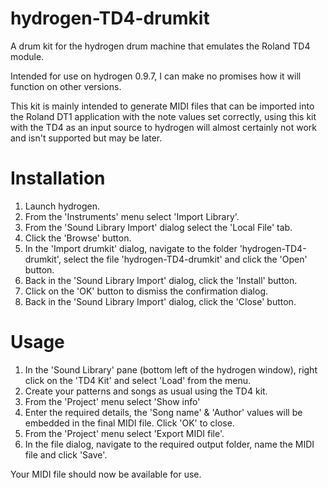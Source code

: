 # hydrogen-TD4-drumkit
A drum kit for the hydrogen drum machine that emulates the Roland TD4
module.

Intended for use on hydrogen 0.9.7, I can make no promises how it will 
function on other versions.

This kit is mainly intended to generate MIDI files that can be 
imported into the Roland DT1 application with the note values set 
correctly, using this kit with the TD4 as an input source to hydrogen
will almost certainly not work and isn't supported but may be later.

Installation
============

1. Launch hydrogen.
2. From the 'Instruments' menu select 'Import Library'.
3. From the 'Sound Library Import' dialog select the 'Local File' tab.
4. Click the 'Browse' button.
5. In the 'Import drumkit' dialog, navigate to the folder
   'hydrogen-TD4-drumkit', select the file 'hydrogen-TD4-drumkit' and
   click the 'Open' button.
6. Back in the 'Sound Library Import' dialog, click the 'Install' button.
7. Click on the 'OK' button to dismiss the confirmation dialog.
8. Back in the 'Sound Library Import' dialog, click the 'Close' button.

Usage
=====

1. In the 'Sound Library' pane (bottom left of the hydrogen window), right
   click on the 'TD4 Kit' and select 'Load' from the menu.
2. Create your patterns and songs as usual using the TD4 kit.
3. From the 'Project' menu select 'Show info'
4. Enter the required details, the 'Song name' & 'Author' values will be 
   embedded in the final MIDI file. Click 'OK' to close.
5. From the 'Project' menu select 'Export MIDI file'.
6. In the file dialog, navigate to the required output folder, name the 
   MIDI file and click 'Save'.

Your MIDI file should now be available for use.
